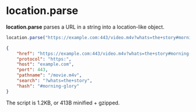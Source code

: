 # location.parse

**location.parse** parses a URL in a string into a location-like object.

```js
location.parse("https://example.com:443/video.m4v?whats=the+story#morning-glory");
```

```json
{
    "href": "https://example.com:443/video.m4v?whats=the+story#morning-glory",
    "protocol": "https:",
    "host": "example.com",
    "port": 443,
    "pathname": "/movie.m4v",
    "search": "?whats=the+story",
    "hash": "#morning-glory"
}
```

The script is 1.2KB, or 413B minified + gzipped.
